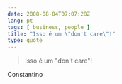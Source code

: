 ```yaml
---
date: 2008-08-04T07:07:28Z
lang: pt
tags: [ business, people ]
title: "Isso é um \"don't care\"!"
type: quote
---
```


> Isso é um "don't care"!

Constantino

